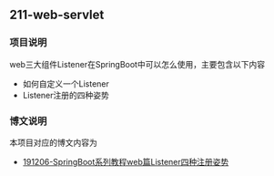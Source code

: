 ## 211-web-servlet

### 项目说明

web三大组件Listener在SpringBoot中可以怎么使用，主要包含以下内容

- 如何自定义一个Listener
- Listener注册的四种姿势



### 博文说明

本项目对应的博文内容为

- [191206-SpringBoot系列教程web篇Listener四种注册姿势](http://spring.hhui.top/spring-blog/2019/12/06/191206-SpringBoot%E7%B3%BB%E5%88%97%E6%95%99%E7%A8%8Bweb%E7%AF%87Listener%E5%9B%9B%E7%A7%8D%E6%B3%A8%E5%86%8C%E5%A7%BF%E5%8A%BF/)
